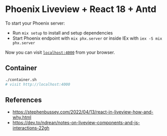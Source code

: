 # Phoenix Liveview + React 18 + Antd

To start your Phoenix server:

- Run `mix setup` to install and setup dependencies
- Start Phoenix endpoint with `mix phx.server` or inside IEx with `iex -S mix phx.server`

Now you can visit [`localhost:4000`](http://localhost:4000) from your browser.

## Container

```bash
./container.sh
# visit http://localhost:4000
```

## References

- https://stephenbussey.com/2022/04/13/react-in-liveview-how-and-why.html
- https://dev.to/ndrean/notes-on-liveview-components-and-js-interactions-22gh
